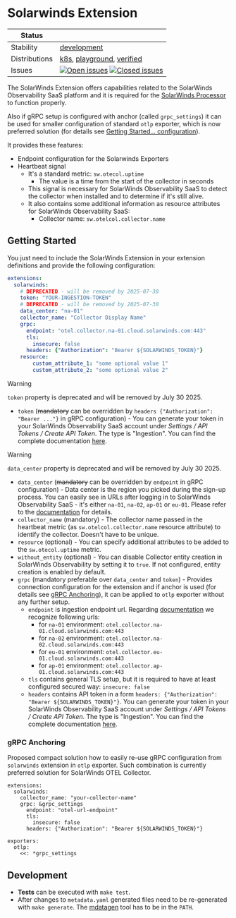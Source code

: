 # Solarwinds Extension

<!-- distribution links hack -->
[verified]: https://github.com/solarwinds/solarwinds-otel-collector-releases#verified
[playground]: https://github.com/solarwinds/solarwinds-otel-collector-releases#playground
[k8s]: https://github.com/solarwinds/solarwinds-otel-collector-releases#k8s

<!-- status autogenerated section -->
| Status        |           |
| ------------- |-----------|
| Stability     | [development]  |
| Distributions | [k8s], [playground], [verified] |
| Issues        | [![Open issues](https://img.shields.io/github/issues-search/solarwinds/solarwinds-otel-collector-contrib?query=is%3Aissue%20is%3Aopen%20label%3Aextension%2Fsolarwinds%20&label=open&color=orange&logo=opentelemetry)](https://github.com/solarwinds/solarwinds-otel-collector-contrib/issues?q=is%3Aopen+is%3Aissue+label%3Aextension%2Fsolarwinds) [![Closed issues](https://img.shields.io/github/issues-search/solarwinds/solarwinds-otel-collector-contrib?query=is%3Aissue%20is%3Aclosed%20label%3Aextension%2Fsolarwinds%20&label=closed&color=blue&logo=opentelemetry)](https://github.com/solarwinds/solarwinds-otel-collector-contrib/issues?q=is%3Aclosed+is%3Aissue+label%3Aextension%2Fsolarwinds) |

[development]: https://github.com/open-telemetry/opentelemetry-collector/blob/main/docs/component-stability.md#development
[k8s]: https://github.com/open-telemetry/opentelemetry-collector-releases/tree/main/distributions/otelcol-k8s
[playground]: 
[verified]: 
<!-- end autogenerated section -->

The SolarWinds Extension offers capabilities related to the SolarWinds Observability SaaS platform and it is required for the [SolarWinds Processor](../../processor/solarwindsprocessor) to function properly.

Also if gRPC setup is configured with anchor (called `grpc_settings`) it can be used for smaller configuration of standard `otlp` exporter, which is now preferred solution (for details see [Getting Started... configuration](#getting-started)).

It provides these features:

- Endpoint configuration for the Solarwinds Exporters
- Heartbeat signal
  - It's a standard metric: `sw.otecol.uptime`
    - The value is a time from the start of the collector in seconds
  - This signal is necessary for SolarWinds Observability SaaS to detect the collector when installed and to determine if it's still alive.
  - It also contains some additional information as resource attributes for SolarWinds Observability SaaS:
    - Collector name: `sw.otelcol.collector.name`

## Getting Started

You just need to include the SolarWinds Extension in your extension definitions and provide the following configuration:

```yaml
extensions:
  solarwinds:
    # DEPRECATED - will be removed by 2025-07-30
    token: "YOUR-INGESTION-TOKEN"
    # DEPRECATED - will be removed by 2025-07-30
    data_center: "na-01"
    collector_name: "Collector Display Name"
    grpc:
      endpoint: "otel.collector.na-01.cloud.solarwinds.com:443"
      tls:
        insecure: false
      headers: {"Authorization": "Bearer ${SOLARWINDS_TOKEN}"}
    resource:
        custom_attribute_1: "some optional value 1"
        custom_attribute_2: "some optional value 2"
```
> [!WARNING]
> `token` property is deprecated and will be removed by July 30 2025.
- `token` (~~mandatory~~ can be overridden by `headers {"Authorization": "Bearer ..."}` in gRPC configuration) - You can generate your token in your SolarWinds Observability SaaS account under _Settings / API Tokens / Create API Token_. The type is "Ingestion". You can find the complete documentation [here](https://documentation.solarwinds.com/en/success_center/observability/content/settings/api-tokens.htm).
> [!WARNING]
> `data_center` property is deprecated and will be removed by July 30 2025.
- `data_center` (~~mandatory~~ can be overridden by `endpoint` in gRPC configuration) - Data center is the region you picked during the sign-up process. You can easily see in URLs after logging in to SolarWinds Observability SaaS - it's either `na-01`, `na-02`, `ap-01` or `eu-01`. Please refer to the [documentation](https://documentation.solarwinds.com/en/success_center/observability/content/system_requirements/endpoints.htm#Find) for details.
- `collector_name` (mandatory) - The collector name passed in the heartbeat metric (as `sw.otelcol.collector.name` resource attribute) to identify the collector. Doesn't have to be unique.
- `resource` (optional) - You can specify additional attributes to be added to the `sw.otecol.uptime` metric. 
- `without_entity` (optional) - You can disable Collector entity creation in SolarWinds Observability by setting it to `true`. If not configured, entity creation is enabled by default.
- `grpc` (mandatory preferable over `data_center` and `token`) - Provides connection configuration for the extension and if anchor is used (for details see [gRPC Anchoring](#grpc-anchoring)), it can be applied to `otlp` exporter without any further setup.
  - `endpoint` is ingestion endpoint url. Regarding [documentation](https://documentation.solarwinds.com/en/success_center/observability/content/system_requirements/endpoints.htm#Find) we recognize following urls:
    -  for `na-01` environment: `otel.collector.na-01.cloud.solarwinds.com:443`
    -  for `na-02` environment: `otel.collector.na-02.cloud.solarwinds.com:443`
    -  for `eu-01` environment: `otel.collector.eu-01.cloud.solarwinds.com:443`
    -  for `ap-01` environment: `otel.collector.ap-01.cloud.solarwinds.com:443`
  - `tls` contains general TLS setup, but it is required to have at least configured secured way: `insecure: false`
  - `headers` contains API token in a form `headers: {"Authorization": "Bearer ${SOLARWINDS_TOKEN}"}`. You can generate your token in your SolarWinds Observability SaaS account under _Settings / API Tokens / Create API Token_. The type is "Ingestion". You can find the complete documentation [here](https://documentation.solarwinds.com/en/success_center/observability/content/settings/api-tokens.htm).
### gRPC Anchoring
Proposed compact solution how to easily re-use gRPC configuration from `solarwinds` extension in `otlp` exporter. Such combination is currently preferred solution for SolarWinds OTEL Collector.
```
extensions:
  solarwinds:
    collector_name: "your-collector-name"
    grpc: &grpc_settings
      endpoint: "otel-url-endpoint"
      tls:
        insecure: false
      headers: {"Authorization": "Bearer ${SOLARWINDS_TOKEN}"}

exporters:
  otlp:
    <<: *grpc_settings
```

## Development
- **Tests** can be executed with `make test`.
- After changes to `metadata.yaml` generated files need to be re-generated with `make generate`. The [mdatagen](http://go.opentelemetry.io/collector/cmd/mdatagen) tool has to be in the `PATH`.
